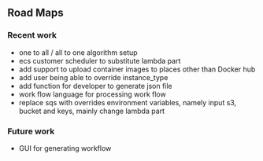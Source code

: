 ## Road Maps
### Recent work
- one to all / all to one algorithm setup
- ecs customer scheduler to substitute lambda part
- add support to upload container images to places other than Docker hub
- add user being able to override instance_type
- add function for developer to generate json file
- work flow language for processing work flow
- replace sqs with overrides environment variables, namely input s3, bucket and keys, mainly change lambda part

### Future work
- GUI for generating workflow